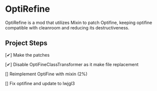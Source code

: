 # OptiRefine
OptiRefine is a mod that utilizes Mixin to patch Optifine, keeping optifine compatible with cleanroom and reducing its destructiveness.

## Project Steps

[✔] Make the patches

[✔] Disable OptiFineClassTransformer as it make file replacement

[] Reimplement OptiFine with mixin (2%)

[] Fix optifine and update to lwjgl3